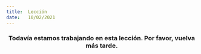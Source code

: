```yaml
---
title:  Lección
date:   10/02/2021
---
```


### <center>Todavía estamos trabajando en esta lección. Por favor, vuelva más tarde.</center>